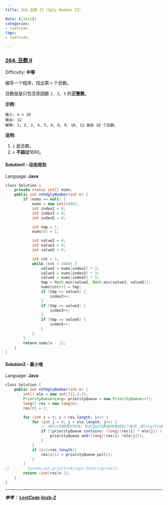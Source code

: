 ```yaml
---
title: 264.丑数 II（Ugly Number II）

date: {{date}}
categories:
- leetcode
tags:
- leetcode

---
```

### [264\. 丑数 II](https://leetcode-cn.com/problems/ugly-number-ii/)

Difficulty: **中等**


编写一个程序，找出第 `n` 个丑数。

丑数就是只包含质因数 `2, 3, 5` 的**正整数**。

**示例:**

```
输入: n = 10
输出: 12
解释: 1, 2, 3, 4, 5, 6, 8, 9, 10, 12 是前 10 个丑数。
```

**说明:** 

1.  `1` 是丑数。
2.  `n` **不超过**1690。


#### Solution1 - 动态规划

Language: **Java**

```java
​class Solution {
    private static int[] nums;
    public int nthUglyNumber(int n) {
        if (nums == null) {
            nums = new int[1690];
            int index2 = 0;
            int index3 = 0;
            int index5 = 0;

            int tmp = 1;
            nums[0] = 1;

            int value2 = 0;
            int value3 = 0;
            int value5 = 0;

            int cnt = 1;
            while (cnt < 1690) {
                value2 = nums[index2] * 2;
                value3 = nums[index3] * 3;
                value5 = nums[index5] * 5;
                tmp = Math.min(value2, Math.min(value3, value5));
                nums[cnt++] = tmp;
                if (tmp == value2) {
                    index2++;
                }
                if (tmp == value3) {
                    index3++;
                }
                if (tmp == value5) {
                    index5++;
                }
            }
        }
        return nums[n - 1];
    }
}
```

#### Solution2 - 最小堆

Language: **Java**

```java
​class Solution {
    public int nthUglyNumber(int n) {
        int[] ele = new int[]{2,3,5};
        PriorityQueue<Long> priorityQueue = new PriorityQueue<>();
        long[] res = new long[n];
        res[0] = 1;

        for (int i = 0; i < res.length; i++) {
            for (int j = 0; j < ele.length; j++) {
                // 用int存数据的时候，有些溢出的数据被堆排到了堆顶，用long可以避免溢出
                if (!priorityQueue.contains( (long)(res[i] * ele[j]) )) {
                    priorityQueue.add((long)(res[i] *ele[j]));
                }
            }
            if (i+1<res.length){
                res[i+1] = priorityQueue.poll();
            }
        }
//        System.out.println(Arrays.toString(res));
        return (int)res[n-1];
    }
}
```

---
***参考：
[LeetCode](https://leetcode-cn.com/problems/ugly-number-ii/submissions/)
[linzb-2](https://leetcode-cn.com/problems/ugly-number-ii/solution/zui-rong-yi-li-jie-de-si-lu-by-linzb-2/)***
